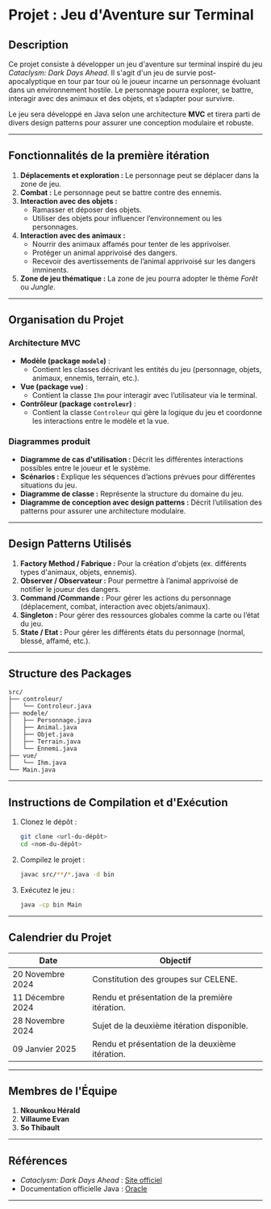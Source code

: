 # Projet : Jeu d'Aventure sur Terminal

## Description
Ce projet consiste à développer un jeu d'aventure sur terminal inspiré du jeu *Cataclysm: Dark Days Ahead*. Il s'agit d'un jeu de survie post-apocalyptique en tour par tour où le joueur incarne un personnage évoluant dans un environnement hostile. Le personnage pourra explorer, se battre, interagir avec des animaux et des objets, et s’adapter pour survivre.

Le jeu sera développé en Java selon une architecture **MVC** et tirera parti de divers design patterns pour assurer une conception modulaire et robuste. 

---

## Fonctionnalités de la première itération
1. **Déplacements et exploration :** Le personnage peut se déplacer dans la zone de jeu.
2. **Combat :** Le personnage peut se battre contre des ennemis.
3. **Interaction avec des objets :** 
   - Ramasser et déposer des objets.
   - Utiliser des objets pour influencer l’environnement ou les personnages.
4. **Interaction avec des animaux :**
   - Nourrir des animaux affamés pour tenter de les apprivoiser.
   - Protéger un animal apprivoisé des dangers.
   - Recevoir des avertissements de l’animal apprivoisé sur les dangers imminents.
5. **Zone de jeu thématique :** La zone de jeu pourra adopter le thème *Forêt* ou *Jungle*.

---

## Organisation du Projet

### Architecture MVC
- **Modèle (package `modele`)** :
  - Contient les classes décrivant les entités du jeu (personnage, objets, animaux, ennemis, terrain, etc.).
- **Vue (package `vue`)** :
  - Contient la classe `Ihm` pour interagir avec l’utilisateur via le terminal.
- **Contrôleur (package `controleur`)** :
  - Contient la classe `Controleur` qui gère la logique du jeu et coordonne les interactions entre le modèle et la vue.

### Diagrammes produit
- **Diagramme de cas d'utilisation :** Décrit les différentes interactions possibles entre le joueur et le système.
- **Scénarios :** Explique les séquences d’actions prévues pour différentes situations du jeu.
- **Diagramme de classe :** Représente la structure du domaine du jeu.
- **Diagramme de conception avec design patterns :** Décrit l’utilisation des patterns pour assurer une architecture modulaire.

---

## Design Patterns Utilisés
1. **Factory Method / Fabrique :** Pour la création d'objets (ex. différents types d'animaux, objets, ennemis).
2. **Observer / Observateur :** Pour permettre à l’animal apprivoisé de notifier le joueur des dangers.
3. **Command /Commande :** Pour gérer les actions du personnage (déplacement, combat, interaction avec objets/animaux).
4. **Singleton :** Pour gérer des ressources globales comme la carte ou l’état du jeu.
5. **State / Etat :** Pour gérer les différents états du personnage (normal, blessé, affamé, etc.).

---

## Structure des Packages
```
src/
├── controleur/
│   └── Controleur.java
├── modele/
│   ├── Personnage.java
│   ├── Animal.java
│   ├── Objet.java
│   ├── Terrain.java
│   └── Ennemi.java
├── vue/
│   └── Ihm.java
└── Main.java
```

---

## Instructions de Compilation et d'Exécution
1. Clonez le dépôt :
   ```bash
   git clone <url-du-dépôt>
   cd <nom-du-dépôt>
   ```
2. Compilez le projet :
   ```bash
   javac src/**/*.java -d bin
   ```
3. Exécutez le jeu :
   ```bash
   java -cp bin Main
   ```

---

## Calendrier du Projet

| **Date**       | **Objectif**                                     |
|-----------------|-------------------------------------------------|
| 20 Novembre 2024 | Constitution des groupes sur CELENE.            |
| 11 Décembre 2024 | Rendu et présentation de la première itération. |
| 28 Novembre 2024 | Sujet de la deuxième itération disponible.      |
| 09 Janvier 2025 | Rendu et présentation de la deuxième itération.  |

---

## Membres de l'Équipe
1. **Nkounkou Hérald**  
2. **Villaume Evan**  
3. **So Thibault**  

---

## Références
- *Cataclysm: Dark Days Ahead* : [Site officiel](https://cataclysmdda.org/)
- Documentation officielle Java : [Oracle](https://docs.oracle.com/javase/)

---
